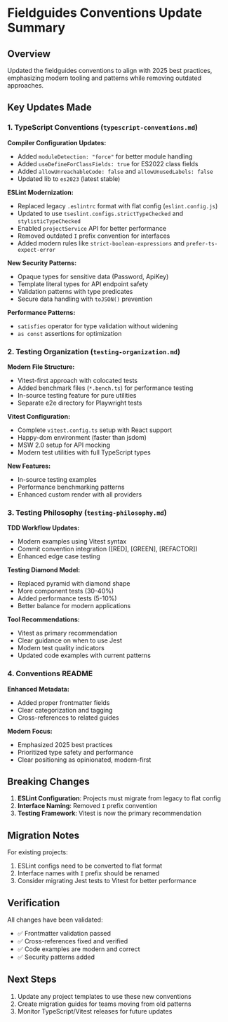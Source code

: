 # Fieldguides Conventions Update Summary

## Overview

Updated the fieldguides conventions to align with 2025 best practices, emphasizing modern tooling and patterns while removing outdated approaches.

## Key Updates Made

### 1. TypeScript Conventions (`typescript-conventions.md`)

**Compiler Configuration Updates:**

- Added `moduleDetection: "force"` for better module handling
- Added `useDefineForClassFields: true` for ES2022 class fields
- Added `allowUnreachableCode: false` and `allowUnusedLabels: false`
- Updated lib to `es2023` (latest stable)

**ESLint Modernization:**

- Replaced legacy `.eslintrc` format with flat config (`eslint.config.js`)
- Updated to use `tseslint.configs.strictTypeChecked` and `stylisticTypeChecked`
- Enabled `projectService` API for better performance
- Removed outdated `I` prefix convention for interfaces
- Added modern rules like `strict-boolean-expressions` and `prefer-ts-expect-error`

**New Security Patterns:**

- Opaque types for sensitive data (Password, ApiKey)
- Template literal types for API endpoint safety
- Validation patterns with type predicates
- Secure data handling with `toJSON()` prevention

**Performance Patterns:**

- `satisfies` operator for type validation without widening
- `as const` assertions for optimization

### 2. Testing Organization (`testing-organization.md`)

**Modern File Structure:**

- Vitest-first approach with colocated tests
- Added benchmark files (`*.bench.ts`) for performance testing
- In-source testing feature for pure utilities
- Separate e2e directory for Playwright tests

**Vitest Configuration:**

- Complete `vitest.config.ts` setup with React support
- Happy-dom environment (faster than jsdom)
- MSW 2.0 setup for API mocking
- Modern test utilities with full TypeScript types

**New Features:**

- In-source testing examples
- Performance benchmarking patterns
- Enhanced custom render with all providers

### 3. Testing Philosophy (`testing-philosophy.md`)

**TDD Workflow Updates:**

- Modern examples using Vitest syntax
- Commit convention integration ([RED], [GREEN], [REFACTOR])
- Enhanced edge case testing

**Testing Diamond Model:**

- Replaced pyramid with diamond shape
- More component tests (30-40%)
- Added performance tests (5-10%)
- Better balance for modern applications

**Tool Recommendations:**

- Vitest as primary recommendation
- Clear guidance on when to use Jest
- Modern test quality indicators
- Updated code examples with current patterns

### 4. Conventions README

**Enhanced Metadata:**

- Added proper frontmatter fields
- Clear categorization and tagging
- Cross-references to related guides

**Modern Focus:**

- Emphasized 2025 best practices
- Prioritized type safety and performance
- Clear positioning as opinionated, modern-first

## Breaking Changes

1. **ESLint Configuration**: Projects must migrate from legacy to flat config
2. **Interface Naming**: Removed `I` prefix convention
3. **Testing Framework**: Vitest is now the primary recommendation

## Migration Notes

For existing projects:

1. ESLint configs need to be converted to flat format
2. Interface names with `I` prefix should be renamed
3. Consider migrating Jest tests to Vitest for better performance

## Verification

All changes have been validated:

- ✅ Frontmatter validation passed
- ✅ Cross-references fixed and verified
- ✅ Code examples are modern and correct
- ✅ Security patterns added

## Next Steps

1. Update any project templates to use these new conventions
2. Create migration guides for teams moving from old patterns
3. Monitor TypeScript/Vitest releases for future updates
